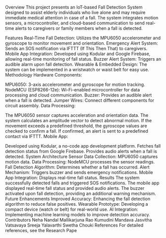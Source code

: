 Overview
This project presents an IoT-based Fall Detection System designed to assist elderly individuals who live alone and may require immediate medical attention in case of a fall. The system integrates motion sensors, a microcontroller, and cloud-based communication to send real-time alerts to caregivers or family members when a fall is detected.

Features
Real-Time Fall Detection: Utilizes the MPU6050 accelerometer and gyroscope to monitor movement and orientation.
Emergency Alert System: Sends an SOS notification via IFTTT (If This Then That) to caregivers.
Mobile App Integration: Developed using Kodular and Google Firebase, allowing real-time monitoring of fall status.
Buzzer Alert System: Triggers an audible alarm upon fall detection.
Wearable & Embedded Design: The system can be implemented in a wristwatch or waist belt for easy use.
Methodology
Hardware Components:

MPU6050: 3-axis accelerometer and gyroscope for motion tracking.
NodeMCU (ESP8266-12e): Wi-Fi-enabled microcontroller for data processing and cloud communication.
Buzzer: Provides an audible alert when a fall is detected.
Jumper Wires: Connect different components for circuit assembly.
Data Processing:

The MPU6050 sensor captures acceleration and orientation data.
The system calculates an amplitude vector to detect abnormal motion.
If the movement exceeds a predefined threshold, the gyroscope values are checked to confirm a fall.
If confirmed, an alert is sent to a predefined contact via IFTTT.
Mobile App:

Developed using Kodular, a no-code app development platform.
Fetches fall detection status from Google Firebase.
Provides audio alerts when a fall is detected.
System Architecture
Sensor Data Collection: MPU6050 captures motion data.
Data Processing: NodeMCU processes the sensor readings.
Fall Detection Algorithm: Determines whether a fall has occurred.
Alert Mechanism: Triggers buzzer and sends emergency notifications.
Mobile App Integration: Displays real-time fall status.
Results
The system successfully detected falls and triggered SOS notifications.
The mobile app displayed real-time fall status and provided audio alerts.
The buzzer activated upon fall detection, providing an additional warning mechanism.
Future Enhancements
Improved Accuracy: Enhancing the fall detection algorithm to reduce false positives.
Wearable Prototype: Developing a compact device (watch or belt) for real-world use.
AI Integration: Implementing machine learning models to improve detection accuracy.
Contributors
Neha Nandal
Mallikarjuna Rao
Kumudini Mandava
Jasvitha Vatsavaya
Sreeja Yalavarthi
Swetha Chouki
References
For detailed references, see the Research Pape
